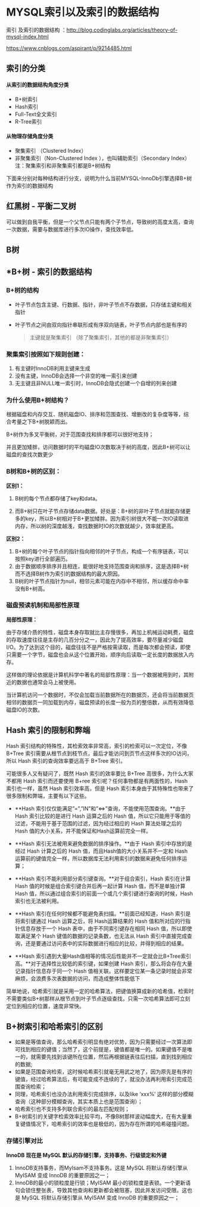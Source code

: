 # MYSQL索引以及索引的数据结构


索引 及索引的数据结构 ：http://blog.codinglabs.org/articles/theory-of-mysql-index.html

https://www.cnblogs.com/aspirant/p/9214485.html

## 索引的分类

#### 	从索引的数据结构角度分类

- B+树索引
- Hash索引
- Full-Text全文索引
- R-Tree索引

#### 	从物理存储角度分类

- 聚集索引 （Clustered Index）
- 非聚集索引（Non-Clustered Index ），也叫辅助索引（Secondary Index）
  注：聚集索引和非聚集索引都是B+树结构

下面来分别对每种结构进行分支，说明为什么当前MYSQL-InnoDb引擎选择B+树作为索引的数据结构

## 红黑树 - 平衡二叉树

​	可以做到自我平衡，但是一个父节点只能有两个子节点，导致树的高度太高，查询一次数据，需要与数据库进行多次IO操作，查找效率低。

## B树





## *B+树 - 索引的数据结构

### B+树的结构

- 叶子节点包含主键、行数据、指针，非叶子节点不存数据，只存储主键和相关指针

- 叶子节点之间由双向指针串联形成有序双向链表，叶子节点内部也是有序的

  > 主键就是聚集索引 （除了聚集索引，其他的都是非聚集索引）

### 聚集索引按照如下规则创建：

1.  有主键时InnoDB利用主键来生成
2.  没有主键，InnoDB会选择一个非空的唯一索引来创建
3.  无主键且非NULL唯一索引时，InnoDB会隐式创建一个自增的列来创建

### 为什么使用B+树结构？

根据磁盘和内存交互、随机磁盘IO、排序和范围查找、增删改的复杂度等等，综合考量之下B+树脱颖而出。

B+树作为多叉平衡树，对于范围查找和排序都可以很好地支持；

并且更加矮胖，访问数据时的平均磁盘IO次数取决于树的高度，因此B+树可以让磁盘的查找次数更少

### B树和B+树的区别：

**区别1：**

1. B树的每个节点都存储了key和data。

2. 而B+树只在叶子节点存储data数据。好处是：B+树的非叶子节点就能存储更多的key，所以B+树相对于B+更加矮胖。因为索引树很大不能一次IO读取进内存，所以树的深度越浅，查找数据时IO的次数就越少，效率就更高。

**区别2：**

1.  B+树的每个叶子节点的指针指向相邻的叶子节点，构成一个有序链表，可以按照key进行全部遍历。
2.  由于数据顺序排序并且相连，能很好地支持范围查询和排序，这是选择B+树而不选择B树作为索引的数据结构的最大原因。
3.  B树的叶子节点指针为null，相邻元素可能在内存中不相邻，所以缓存命中率没有B+树高。

### 磁盘预读机制和局部性原理

**局部性原理：**

由于存储介质的特性，磁盘本身存取就比主存慢很多，再加上机械运动耗费，磁盘的存取速度往往是主存的几百分分之一，因此为了提高效率，要尽量减少磁盘I/O。为了达到这个目的，磁盘往往不是严格按需读取，而是每次都会预读，即使只需要一个字节，磁盘也会从这个位置开始，顺序向后读取一定长度的数据放入内存。

这样做的理论依据是计算机科学中著名的局部性原理：当一个数据被用到时，其附近的数据也通常会马上被使用。

当计算机访问一个数据时，不仅会加载当前数据所在的数据页，还会将当前数据页相邻的数据页一同加载到内存，磁盘预读的长度一般为页的整倍数，从而有效降低磁盘IO的次数。



## Hash 索引的限制和弊端

Hash 索引结构的特殊性，其检索效率非常高，索引的检索可以一次定位，不像B+Tree 索引需要从根节点到枝节点，最后才能访问到页节点这样多次的IO访问，所以 Hash 索引的查询效率要远高于 B+Tree 索引。

可能很多人又有疑问了，既然 Hash 索引的效率要比 B+Tree 高很多，为什么大家不都用 Hash 索引而还要使用 B+ree 索引呢？任何事物都是有两面性的，Hash 索引也一样，虽然 Hash 索引效率高，但是 Hash 索引本身由于其特殊性也带来了很多限制和弊端，主要有以下这些。

- **Hash 索引仅仅能满足”=”,”IN”和”<=>”查询，不能使用范围查询。**由于 Hash 索引比较的是进行 Hash 运算之后的 Hash 值，所以它只能用于等值的过滤，不能用于基于范围的过滤，因为经过相应的 Hash 算法处理之后的 Hash 值的大小关系，并不能保证和Hash运算前完全一样。

- **Hash 索引无法被用来避免数据的排序操作。**由于 Hash 索引中存放的是经过 Hash 计算之后的 Hash 值，而且Hash值的大小关系并不一定和 Hash 运算前的键值完全一样，所以数据库无法利用索引的数据来避免任何排序运算；

- **Hash 索引不能利用部分索引键查询。**对于组合索引，Hash 索引在计算 Hash 值的时候是组合索引键合并后再一起计算 Hash 值，而不是单独计算 Hash 值，所以通过组合索引的前面一个或几个索引键进行查询的时候，Hash 索引也无法被利用。

- **Hash 索引在任何时候都不能避免表扫描。**前面已经知道，Hash 索引是将索引键通过 Hash 运算之后，将 Hash运算结果的 Hash 值和所对应的行指针信息存放于一个 Hash 表中，由于不同索引键存在相同 Hash 值，所以即使取满足某个 Hash 键值的数据的记录条数，也无法从 Hash 索引中直接完成查询，还是要通过访问表中的实际数据进行相应的比较，并得到相应的结果。

- **Hash 索引遇到大量Hash值相等的情况后性能并不一定就会比B+Tree索引高。**对于选择性比较低的索引键，如果创建 Hash 索引，那么将会存在大量记录指针信息存于同一个 Hash 值相关联。这样要定位某一条记录时就会非常麻烦，会浪费多次表数据的访问，而造成整体性能低下

简单地说，哈希索引就是采用一定的哈希算法，把键值换算成新的哈希值，检索时不需要类似B+树那样从根节点到叶子节点逐级查找，只需一次哈希算法即可立刻定位到相应的位置，速度非常快。

 

## B+树索引和哈希索引的区别

- 如果是等值查询，那么哈希索引明显有绝对优势，因为只需要经过一次算法即可找到相应的键值；当然了，这个前提是，键值都是唯一的。如果键值不是唯一的，就需要先找到该键所在位置，然后再根据链表往后扫描，直到找到相应的数据;
- 如果是范围查询检索，这时候哈希索引就毫无用武之地了，因为原先是有序的键值，经过哈希算法后，有可能变成不连续的了，就没办法再利用索引完成范围查询检索；
- 同理，哈希索引也没办法利用索引完成排序，以及like ‘xxx%’ 这样的部分模糊查询（这种部分模糊查询，其实本质上也是范围查询）；
- 哈希索引也不支持多列联合索引的最左匹配规则；
- B+树索引的关键字检索效率比较平均，不像B树那样波动幅度大，在有大量重复键值情况下，哈希索引的效率也是极低的，因为存在所谓的哈希碰撞问题。

### 存储引擎对比

**InnoDB 现在是 MySQL 默认的存储引擎，支持事务、行级锁定和外键**

1. InnoDB支持事务，而MyIsam不支持事务。这是 MySQL 将默认存储引擎从 MyISAM 变成 InnoDB 的重要原因之一；
2. InnoDB的最小的锁粒度是行锁；MyISAM 最小的锁粒度是表锁。一个更新语句会锁住整张表，导致其他查询和更新都会被阻塞，因此并发访问受限。这也是 MySQL 将默认存储引擎从 MyISAM 变成 InnoDB 的重要原因之一；

